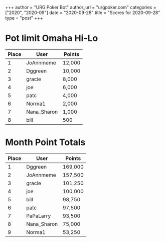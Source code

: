 +++
author = "URG Poker Bot"
author_url = "urgpoker.com"
categories = ["2020", "2020-09"]
date = "2020-09-28"
title = "Scores for 2020-09-28"
type = "post"
+++
# Pot limit Omaha Hi-Lo

| Place | User | Points |
|-------|------|--------|
| 1 | JoAnnmeme | 12,000 |
| 2 | Dggreen | 10,000 |
| 3 | gracie | 8,000 |
| 4 | joe | 6,000 |
| 5 | patc | 4,000 |
| 6 | Norma1 | 2,000 |
| 7 | Nana_Sharon | 1,000 |
| 8 | bill | 500 |

# Month Point Totals

| Place | User | Points |
|-------|------|--------|
| 1 | Dggreen | 169,000 |
| 2 | JoAnnmeme | 157,500 |
| 3 | gracie | 101,250 |
| 4 | joe | 100,000 |
| 5 | bill | 98,750 |
| 6 | patc | 97,500 |
| 7 | PaPaLarry | 93,500 |
| 8 | Nana_Sharon | 75,000 |
| 9 | Norma1 | 53,250 |
